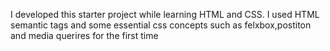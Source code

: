 I developed this starter project while learning HTML and CSS. I used HTML semantic tags and some essential css concepts such as felxbox,postiton and media querires for the first time
